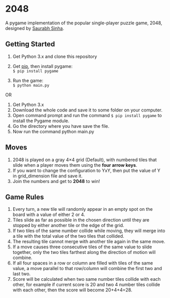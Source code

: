 # 2048
A pygame implementation of the popular single-player puzzle game, 2048, 
designed by [Saurabh Sinha](https://github.com/lucifer081099).

## Getting Started
1. Get Python 3.x and clone this repository
2. Get [pip](https://www.makeuseof.com/tag/install-pip-for-python/), then install pygame:\
    ```$ pip install pygame```

3. Run the game:\
    ```$ python main.py```
    
OR

1. Get Python 3.x 
2. Download the whole code and save it to some folder on your computer.
3. Open command prompt and run the command ```$ pip install pygame``` to install the Pygame module.
4. Go the directory where you have save the file.
5. Now run the command python main.py

    
## Moves
1. 2048 is played on a gray 4×4 grid (Default), with numbered tiles that slide when a player moves them using the **four arrow keys**.
2. If you want to change the configuration to YxY, then put the value of Y in grid_dimension file and save it.
3. Join the numbers and get to **2048** to win!

## Game Rules
1. Every turn, a new tile will randomly appear in an empty spot on the board with a value of either 2 or 4.
2. Tiles slide as far as possible in the chosen direction until they are stopped by either another tile or the edge of the grid. 
3. If two tiles of the same number collide while moving, they will merge into a tile with the total value of the two tiles that collided.
4. The resulting tile cannot merge with another tile again in the same move. 
5. If a move causes three consecutive tiles of the same value to slide together, only the two tiles farthest along the direction of motion will combine. 
6. If all four spaces in a row or column are filled with tiles of the same value, a move parallel to that row/column will combine the first two and last two.
7. Score will be calculated when two same number tiles collide with each other, for example if current score is 20 and two 4 number tiles collide with each other, then the score will become 20+4+4=28.
